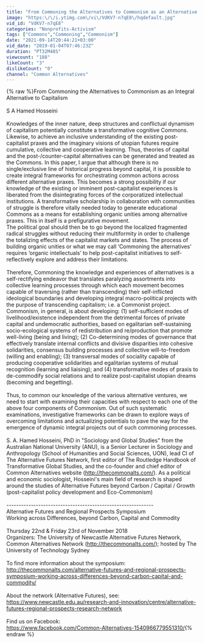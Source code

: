 ```yaml
---
title: "From Commoning the Alternatives to Commonism as an Alternative - Dr. S A Hamed Hosseini"
image: "https:\/\/i.ytimg.com\/vi\/VdKV7-n7qE8\/hqdefault.jpg"
vid_id: "VdKV7-n7qE8"
categories: "Nonprofits-Activism"
tags: ["Commons","Commoning","Commonism"]
date: "2021-09-14T20:44:21+03:00"
vid_date: "2019-01-04T07:46:23Z"
duration: "PT32M48S"
viewcount: "188"
likeCount: "3"
dislikeCount: "0"
channel: "Common Alternatives"
---
```

{% raw %}From Commoning the Alternatives to Commonism as an Integral Alternative to Capitalism<br /><br />S A Hamed Hosseini<br /><br />Knowledges of the inner nature, deep structures and conflictual dynamism of capitalism potentially constitute a transformative cognitive Commons. Likewise, to achieve an inclusive understanding of the existing post-capitalist praxes and the imaginary visions of utopian futures require cumulative, collective and cooperative learning. Thus, theories of capital and the post-/counter-capital alternatives can be generated and treated as the Commons. In this paper, I argue that although there is no single/exclusive line of historical progress beyond capital, it is possible to create integral frameworks for orchestrating common actions across different alternative praxes. This becomes a strong possibility if our knowledge of the existing or imminent post-capitalist experiences is liberated from the disintegrating forces of the corporatized intellectual institutions. A transformative scholarship in collaboration with communities of struggle is therefore vitally needed today to generate educational Commons as a means for establishing organic unities among alternative praxes. This in itself is a prefigurative movement.  <br />The political goal should then be to go beyond the localized fragmented radical struggles without reducing their multiformity in order to challenge the totalizing effects of the capitalist markets and states. The process of building organic unities or what we may call ‘Commoning the alternatives’ requires ‘organic intellectuals’ to help post-capitalist initiatives to self-reflectively explore and address their limitations. <br /><br />Therefore, Commoning the knowledge and experiences of alternatives is a self-rectifying endeavor that translates paralyzing assortments into collective learning processes through which each movement becomes capable of traversing (rather than transcending) their self-inflicted ideological boundaries and developing integral macro-political projects with the purpose of transcending capitalism; i.e. a Commonist project.  <br />Commonism, in general, is about developing: (1) self-sufficient modes of livelihood/existence independent from the detrimental forces of private capital and undemocratic authorities, based on egalitarian self-sustaining socio-ecological systems of redistribution and re/production that promote well-living (being and living); (2) Co-determining modes of governance that effectively translate internal conflicts and divisive disparities into cohesive solidarities, consensus building processes and collective will-to-freedom (willing and enabling); (3) transversal modes of sociality capable of producing cooperative solidarities and egalitarian systems of mutual recognition (learning and liaising); and (4) transformative modes of praxis to de-commodify social relations and to realize post-capitalist utopian dreams (becoming and begetting).<br /><br />Thus, to common our knowledge of the various alternative ventures, we need to start with examining their capacities with respect to each one of the above four components of Commonism. Out of such systematic examinations, investigative frameworks can be drawn to explore ways of overcoming limitations and actualizing potentials to pave the way for the emergence of dynamic integral projects out of such commoning processes.    <br /><br />S. A. Hamed Hosseini, PhD in &quot;Sociology and Global Studies&quot; from the Australian National University (ANU), is a Senior Lecturer in Sociology and Anthropology (School of Humanities and Social Sciences, UON), lead CI of The Alternative Futures Network, first editor of The Routledge Handbook of Transformative Global Studies, and the co-founder and chief editor of Common Alternatives website (<a rel="nofollow" target="blank" href="http://thecommonalts.com/).">http://thecommonalts.com/).</a> As a political and economic sociologist, Hosseini's main field of research is shaped around the studies of Alternative Futures beyond Carbon / Capital / Growth (post-capitalist policy development and Eco-Commonism) <br /><br />------------------------------------------------------------<br />Alternative Futures and Regional Prospects Symposium<br />Working across Differences, beyond Carbon, Capital and Commodity<br /><br />Thursday 22nd &amp; Friday 23rd of November 2018<br />Organizers: The University of Newcastle Alternative Futures Network, Common Alternatives Network (<a rel="nofollow" target="blank" href="http://thecommonalts.com/);">http://thecommonalts.com/);</a> hosted by The University of Technology Sydney<br /><br />To find more information about the symposium: <a rel="nofollow" target="blank" href="http://thecommonalts.com/alternative-futures-and-regional-prospects-symposium-working-across-differences-beyond-carbon-capital-and-commodity/">http://thecommonalts.com/alternative-futures-and-regional-prospects-symposium-working-across-differences-beyond-carbon-capital-and-commodity/</a><br /><br />About the network (Alternative Futures), see: <a rel="nofollow" target="blank" href="https://www.newcastle.edu.au/research-and-innovation/centre/alternative-futures-regional-prospects-research-network">https://www.newcastle.edu.au/research-and-innovation/centre/alternative-futures-regional-prospects-research-network</a><br /><br />Find us on Facebook:<br /><a rel="nofollow" target="blank" href="https://www.facebook.com/Common-Alternatives-1540966779551310/">https://www.facebook.com/Common-Alternatives-1540966779551310/</a>{% endraw %}

